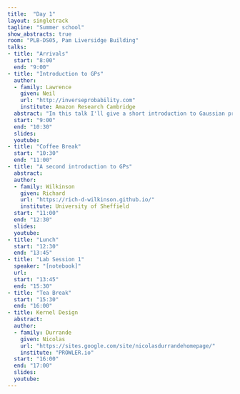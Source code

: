 ```yaml
---
title:  "Day 1"
layout: singletrack
tagline: "Summer school"
show_abstracts: true
room: "PLB-DS05, Pam Liversidge Building"
talks:
- title: "Arrivals"
  start: "8:00"
  end: "9:00"
- title: "Introduction to GPs"
  author:
  - family: Lawrence
    given: Neil
    url: "http://inverseprobability.com"
    institute: Amazon Research Cambridge
  abstract: "In this talk I'll give a short introduction to Gaussian processes. The main assumed knowledge will be a background in proabilistic approaches to regression and linear algebra."
  start: "9:00"
  end: "10:30"
  slides: 
  youtube: 
- title: "Coffee Break"
  start: "10:30"
  end: "11:00"
- title: "A second introduction to GPs"
  abstract:
  author:
  - family: Wilkinson
    given: Richard
    url: "https://rich-d-wilkinson.github.io/"
    institute: University of Sheffield
  start: "11:00"
  end: "12:30"
  slides: 
  youtube: 
- title: "Lunch"
  start: "12:30"
  end: "13:45"
- title: "Lab Session 1"
  speaker: "[notebook]"
  url: 
  start: "13:45"
  end: "15:30"
- title: "Tea Break"
  start: "15:30"
  end: "16:00"
- title: Kernel Design
  abstract:
  author: 
  - family: Durrande
    given: Nicolas
    url: "https://sites.google.com/site/nicolasdurrandehomepage/"
    institute: "PROWLER.io"
  start: "16:00"
  end: "17:00"
  slides: 
  youtube: 
---
```

